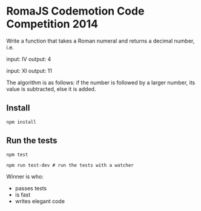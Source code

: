 RomaJS Codemotion Code Competition 2014
=======================================

Write a function that takes a Roman numeral and returns a decimal number, i.e.

input: IV
output: 4

input: XI
output: 11

The algorithm is as follows: if the number is followed by a larger number, its
value is subtracted, else it is added.

## Install

    npm install

## Run the tests

    npm test

    npm run test-dev # run the tests with a watcher

Winner is who:
- passes tests
- is fast
- writes elegant code
